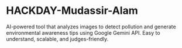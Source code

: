 # HACKDAY-Mudassir-Alam
AI-powered tool that analyzes images to detect pollution and generate environmental awareness tips using Google Gemini API. Easy to understand, scalable, and judges-friendly.
